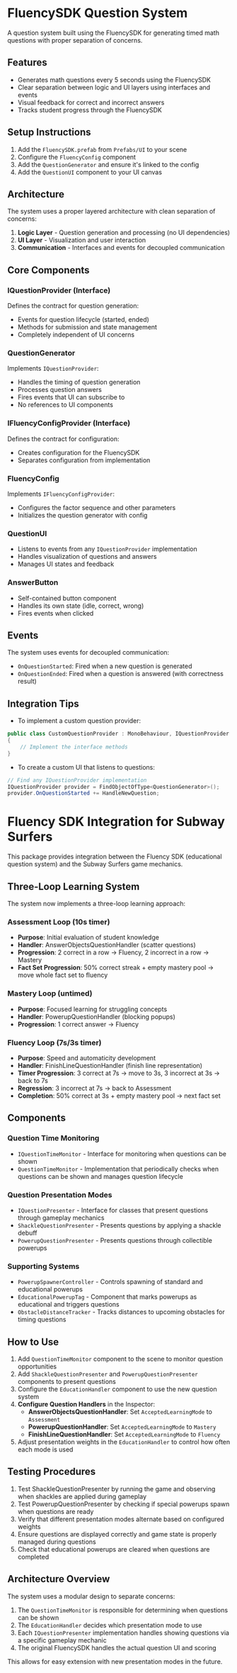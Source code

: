 # FluencySDK Question System

A question system built using the FluencySDK for generating timed math questions with proper separation of concerns.

## Features

- Generates math questions every 5 seconds using the FluencySDK
- Clear separation between logic and UI layers using interfaces and events
- Visual feedback for correct and incorrect answers
- Tracks student progress through the FluencySDK

## Setup Instructions

1. Add the `FluencySDK.prefab` from `Prefabs/UI` to your scene
2. Configure the `FluencyConfig` component
3. Add the `QuestionGenerator` and ensure it's linked to the config
4. Add the `QuestionUI` component to your UI canvas

## Architecture

The system uses a proper layered architecture with clean separation of concerns:

1. **Logic Layer** - Question generation and processing (no UI dependencies)
2. **UI Layer** - Visualization and user interaction
3. **Communication** - Interfaces and events for decoupled communication

## Core Components

### IQuestionProvider (Interface)

Defines the contract for question generation:
- Events for question lifecycle (started, ended)
- Methods for submission and state management
- Completely independent of UI concerns

### QuestionGenerator

Implements `IQuestionProvider`:
- Handles the timing of question generation
- Processes question answers
- Fires events that UI can subscribe to
- No references to UI components

### IFluencyConfigProvider (Interface)

Defines the contract for configuration:
- Creates configuration for the FluencySDK
- Separates configuration from implementation

### FluencyConfig

Implements `IFluencyConfigProvider`:
- Configures the factor sequence and other parameters
- Initializes the question generator with config

### QuestionUI

- Listens to events from any `IQuestionProvider` implementation
- Handles visualization of questions and answers
- Manages UI states and feedback

### AnswerButton

- Self-contained button component
- Handles its own state (idle, correct, wrong)
- Fires events when clicked

## Events

The system uses events for decoupled communication:
- `OnQuestionStarted`: Fired when a new question is generated
- `OnQuestionEnded`: Fired when a question is answered (with correctness result)

## Integration Tips

- To implement a custom question provider:
```csharp
public class CustomQuestionProvider : MonoBehaviour, IQuestionProvider
{
    // Implement the interface methods
}
```

- To create a custom UI that listens to questions:
```csharp
// Find any IQuestionProvider implementation
IQuestionProvider provider = FindObjectOfType<QuestionGenerator>();
provider.OnQuestionStarted += HandleNewQuestion;
```

# Fluency SDK Integration for Subway Surfers

This package provides integration between the Fluency SDK (educational question system) and the Subway Surfers game mechanics.

## Three-Loop Learning System

The system now implements a three-loop learning approach:

### Assessment Loop (10s timer)
- **Purpose**: Initial evaluation of student knowledge
- **Handler**: AnswerObjectsQuestionHandler (scatter questions)
- **Progression**: 2 correct in a row → Fluency, 2 incorrect in a row → Mastery
- **Fact Set Progression**: 50% correct streak + empty mastery pool → move whole fact set to fluency

### Mastery Loop (untimed)
- **Purpose**: Focused learning for struggling concepts
- **Handler**: PowerupQuestionHandler (blocking popups)
- **Progression**: 1 correct answer → Fluency

### Fluency Loop (7s/3s timer)
- **Purpose**: Speed and automaticity development
- **Handler**: FinishLineQuestionHandler (finish line representation)
- **Timer Progression**: 3 correct at 7s → move to 3s, 3 incorrect at 3s → back to 7s
- **Regression**: 3 incorrect at 7s → back to Assessment
- **Completion**: 50% correct at 3s + empty mastery pool → next fact set

## Components

### Question Time Monitoring

- `IQuestionTimeMonitor` - Interface for monitoring when questions can be shown
- `QuestionTimeMonitor` - Implementation that periodically checks when questions can be shown and manages question lifecycle

### Question Presentation Modes

- `IQuestionPresenter` - Interface for classes that present questions through gameplay mechanics
- `ShackleQuestionPresenter` - Presents questions by applying a shackle debuff
- `PowerupQuestionPresenter` - Presents questions through collectible powerups

### Supporting Systems

- `PowerupSpawnerController` - Controls spawning of standard and educational powerups
- `EducationalPowerupTag` - Component that marks powerups as educational and triggers questions
- `ObstacleDistanceTracker` - Tracks distances to upcoming obstacles for timing questions

## How to Use

1. Add `QuestionTimeMonitor` component to the scene to monitor question opportunities
2. Add `ShackleQuestionPresenter` and `PowerupQuestionPresenter` components to present questions
3. Configure the `EducationHandler` component to use the new question system
4. **Configure Question Handlers** in the Inspector:
   - **AnswerObjectsQuestionHandler**: Set `AcceptedLearningMode` to `Assessment`
   - **PowerupQuestionHandler**: Set `AcceptedLearningMode` to `Mastery`
   - **FinishLineQuestionHandler**: Set `AcceptedLearningMode` to `Fluency`
5. Adjust presentation weights in the `EducationHandler` to control how often each mode is used

## Testing Procedures

1. Test ShackleQuestionPresenter by running the game and observing when shackles are applied during gameplay
2. Test PowerupQuestionPresenter by checking if special powerups spawn when questions are ready
3. Verify that different presentation modes alternate based on configured weights
4. Ensure questions are displayed correctly and game state is properly managed during questions
5. Check that educational powerups are cleared when questions are completed

## Architecture Overview

The system uses a modular design to separate concerns:

1. The `QuestionTimeMonitor` is responsible for determining when questions can be shown
2. The `EducationHandler` decides which presentation mode to use
3. Each `IQuestionPresenter` implementation handles showing questions via a specific gameplay mechanic
4. The original FluencySDK handles the actual question UI and scoring

This allows for easy extension with new presentation modes in the future.